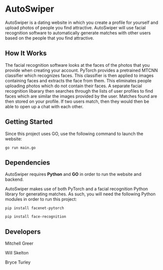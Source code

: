 # AutoSwiper

AutoSwiper is a dating website in which you create a profile for yourself and upload photos of people you find attractive. AutoSwiper will use facial recognition software to automatically generate matches with other users based on the people that you find attractive. 

## How It Works

The facial recognition software looks at the faces of the photos that you provide when creating your account. PyTorch provides a pretrained MTCNN classifier which recognizes faces. This classifier is then applied to images containing faces and extracts the face from them. This eliminates people uploading photos which do not contain their faces. A separate facial recognition libarary then searches through the lists of user profiles to find faces which are similar the images provided by the user. Matches found are then stored on your profile. If two users match, then they would then be able to open up a chat with each other. 

## Getting Started

Since this project uses GO, use the following command to launch the website:
```
go run main.go
```

## Dependencies

AutoSwiper requires **Python** and **GO** in order to run the website and backend.

AutoSwiper makes use of both PyTorch and a facial recognition Python library for generating matches.
As such, you will need the following Python modules in order to run this project:

```
pip install facenet-pytorch
```
```
pip install face-recognition
```

## Developers
 
Mitchell Greer

Will Skelton

Bryce Turley